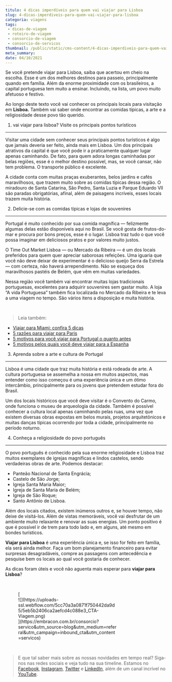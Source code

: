```yaml
---
titulo: 4 dicas imperdíveis para quem vai viajar para Lisboa
slug: 4-dicas-imperdiveis-para-quem-vai-viajar-para-lisboa
categoria: viagens
tags:
 - dicas-de-viagem
 - roteiro-de-viagem
 - consorcio-de-viagem
 - consorcio-de-servicos
thumbnail: /public/static/cms-content/4-dicas-imperdiveis-para-quem-vai-viajar-para-lisboa.jpg
meta_summary: 
date: 04/10/2021
---
```

Se você pretende viajar para Lisboa, saiba que acertou em cheio na escolha. Esse é um dos melhores destinos para passeio, principalmente quando em família. Além da enorme proximidade com os brasileiros, a capital portuguesa tem muito a ensinar. Incluindo, na lista, um povo muito afetuoso e festivo.

Ao longo deste texto você vai conhecer os principais locais para visitação em **Lisboa.** Também vai saber onde encontrar as comidas típicas, a arte e a religiosidade desse povo tão querido.

1. vai viajar para lisboa? Visite os principais pontos turísticos
-----------------------------------------------------------------

Visitar uma cidade sem conhecer seus principais pontos turísticos é algo que jamais deveria ser feito, ainda mais em Lisboa. Um dos principais atrativos da capital é que você pode ir a praticamente qualquer lugar apenas caminhando. De fato, para quem adora longas caminhadas por belas regiões, esse é o melhor destino possível, mas, se você cansar, não tem problema. O transporte público é excelente.

A cidade conta com muitas praças exuberantes, belos jardins e cafés maravilhosos, que trazem muito sobre as comidas típicas dessa região. O miradouro de Santa Catarina, São Pedro, Santa Luzia e Parque Eduardo VII são paradas obrigatórias, afinal, além de paisagens incríveis, esses locais trazem muita história.

2. Delicie-se com as comidas típicas e lojas de souvenires
----------------------------------------------------------

Portugal é muito conhecido por sua comida magnífica — felizmente algumas delas estão disponíveis aqui no Brasil. Se você gosta de frutos-do-mar e procura por bons preços, esse é o lugar. Lisboa traz tudo o que você possa imaginar em deliciosos pratos e por valores muito justos.

O Time Out Market Lisboa — ou Mercado da Ribeira — é um dos locais preferidos para quem quer apreciar saborosas refeições. Uma iguaria que você não deve deixar de experimentar é o delicioso queijo Serra da Estrela — com certeza, não haverá arrependimento. Não se esqueça dos maravilhosos pastéis de Belém, que vêm em muitas variedades.

Nessa região você também vai encontrar muitas lojas tradicionais portuguesas, excelentes para adquirir souvenires sem gastar muito. A loja “A vida Portuguesa” também fica localizada no Mercado da Ribeira e te leva a uma viagem no tempo. São vários itens a disposição e muita história.

‍

> Leia também:

- [Viajar para Miami: confira 5 dicas](https://www.embracon.com.br/blog/viajar-para-miami-confira-5-dicas)
- [5 razões para viajar para Paris](https://www.embracon.com.br/blog/5-razoes-para-viajar-para-paris)
- [5 motivos para você viajar para Portugal o quanto antes](https://www.embracon.com.br/blog/5-motivos-para-voce-viajar-para-portugal-o-quanto-antes)
- [5 motivos pelos quais você deve viajar para a Espanha](https://www.embracon.com.br/blog/5-motivos-pelos-quais-voce-deve-viajar-para-a-espanha)

3. Aprenda sobre a arte e cultura de Portugal
---------------------------------------------

Lisboa é uma cidade que traz muita história e está rodeada de arte. A cultura portuguesa se assemelha a nossa em muitos aspectos, mas entender como isso começou é uma experiência única e um ótimo intercâmbio, principalmente para os jovens que pretendem estudar fora do Brasil.

Um dos locais históricos que você deve visitar é o Convento do Carmo, onde funciona o museu de arqueologia da cidade. Também é possível conhecer a cultura local apenas caminhando pelas ruas, uma vez que existem diversas obras expostas em belos murais, projetos arquitetônicos e muitas danças típicas ocorrendo por toda a cidade, principalmente no período noturno.

4. Conheça a religiosidade do povo português
--------------------------------------------

O povo português é conhecido pela sua enorme religiosidade e Lisboa traz muitos exemplares de igrejas magníficas e lindos castelos, sendo verdadeiras obras de arte. Podemos destacar:

- Panteão Nacional de Santa Engrácia;
- Castelo de São Jorge;
- Igreja Santa Maria Maior;
- Igreja de Santa Maria de Belém;
- Igreja de São Roque;
- Santo Antônio de Lisboa.

Além dos locais citados, existem inúmeros outros e, se houver tempo, não deixe de visitá-los. Além de vistas memoráveis, você vai desfrutar de um ambiente muito relaxante e renovar as suas energias. Um ponto positivo é que é possível ir de trem para todo lado e, em alguns, até mesmo em bondes turísticos.

‍**Viajar para Lisboa** é uma experiência única e, se isso for feito em família, ela será ainda melhor. Faça um bom planejamento financeiro para evitar surpresas desagradáveis, compre as passagens com antecedência e pesquise bem os locais ao qual você gostaria de conhecer.

As dicas foram úteis e você não aguenta mais esperar para **viajar para Lisboa**?

‍

<figure class="w-richtext-figure-type-image w-richtext-align-center" style="max-width:310px">[<div>![](https://uploads-ssl.webflow.com/5cc70a3a0871f750442da9d5/5eb5b2406ca2aefcd4c088e3_CTA-Viagem.png)</div>](https://embracon.com.br/consorcio?servico&utm_source=blog&utm_medium=referral&utm_campaign=inbound_cta&utm_content=servicos)</figure>‍

> E que tal saber mais sobre as nossas novidades em tempo real? Siga-nos nas redes sociais e veja tudo na sua timeline. Estamos no [Facebook](https://www.facebook.com/embracon/), [Instagram](https://www.instagram.com/embraconoficial/), [Twitter](https://twitter.com/embracon) e [LinkedIn](https://www.linkedin.com/company/1018875/), além de um canal incrível no [YouTube](https://www.youtube.com/channel/UCL-Y0mv9zc73Iek48NLUBzQ).

‍
